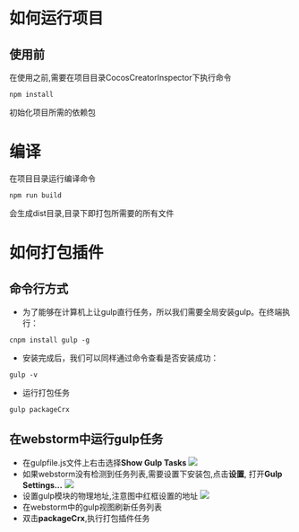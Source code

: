 # 如何运行项目
## 使用前
在使用之前,需要在项目目录CocosCreatorInspector下执行命令
```
npm install
```
初始化项目所需的依赖包
# 编译
在项目目录运行编译命令
```
npm run build
```
会生成dist目录,目录下即打包所需要的所有文件



# 如何打包插件
## 命令行方式
- 为了能够在计算机上让gulp直行任务，所以我们需要全局安装gulp。在终端执行：
```$xslt
cnpm install gulp -g
```
- 安装完成后，我们可以同样通过命令查看是否安装成功：
```$xslt
gulp -v
```
- 运行打包任务
```$xslt
gulp packageCrx
```
## 在webstorm中运行gulp任务
- 在gulpfile.js文件上右击选择**Show Gulp Tasks**
![](../doc/CreatorInspector/package/1.png)
- 如果webstorm没有检测到任务列表,需要设置下安装包,点击**设置**,
打开**Gulp Settings...**
![](../doc/CreatorInspector/package/2.png)
- 设置gulp模块的物理地址,注意图中红框设置的地址
![](../doc/CreatorInspector/package/3.png)
- 在webstorm中的gulp视图刷新任务列表
- 双击**packageCrx**,执行打包插件任务

